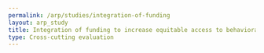 ```yaml
---
permalink: /arp/studies/integration-of-funding
layout: arp_study
title: Integration of funding to increase equitable access to behavioral health crisis services
type: Cross-cutting evaluation
---
```

